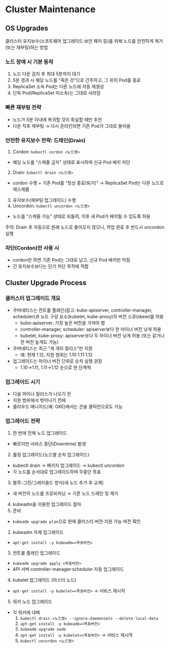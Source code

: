 # Cluster Maintenance
## OS Upgrades
클러스터 유지보수(소프트웨어 업그레이드·보안 패치 등)를 위해 노드를 안전하게 제거(또는 재부팅)하는 방법

### 노드 장애 시 기본 동작
1. 노드 다운 감지 후 최대 5분까지 대기
2. 5분 경과 시 해당 노드를 “죽은 것”으로 간주하고, 그 위의 Pod를 종료
3. ReplicaSet 소속 Pod는 다른 노드에 자동 재생성
4. 단독 Pod(ReplicaSet 미소속)는 그대로 사라짐

### 빠른 재부팅 전략
- 노드가 5분 이내에 복귀할 것이 확실할 때만 추천
- 다운 직후 재부팅 → 다시 온라인되면 기존 Pod가 그대로 돌아옴

### 안전한 유지보수 전략: 드레인(Drain)
1. Cordon: `kubectl cordon <노드명>`
  - 해당 노드를 “스케줄 금지” 상태로 표시하여 신규 Pod 배치 차단
2. Drain: `kubectl drain <노드명>`
  - cordon 수행 + 기존 Pod를 “정상 종료(퇴거)” → ReplicaSet Pod는 다른 노드로 재스케줄
3. 유지보수(재부팅·업그레이드) 수행
4. Uncordon: `kubectl uncordon <노드명>`
  - 노드를 “스케줄 가능” 상태로 되돌려, 이후 새 Pod가 배치될 수 있도록 허용

주의: Drain 후 자동으로 원래 노드로 돌아오지 않으니, 작업 완료 후 반드시 uncordon 실행

### 차단(Cordon)만 사용 시
- cordon만 하면 기존 Pod는 그대로 남고, 신규 Pod 배치만 막힘
- 긴 유지보수보다는 단기 차단 목적에 적합

## Cluster Upgrade Process
### 클러스터 업그레이드 개요
- 쿠버네티스는 컨트롤 플레인(참고: kube-apiserver, controller-manager, scheduler)과 노드 구성 요소(kubelet, kube-proxy)의 버전 스큐(skew)를 허용
  - kube-apiserver: 가장 높은 버전을 가져야 함
  - controller-manager, scheduler: apiserver보다 한 마이너 버전 낮게 허용
  - kubelet, kube-proxy: apiserver보다 두 마이너 버전 낮게 허용 (또는 같거나 한 버전 높게도 가능)
- 쿠버네티스는 최근 “세 개의 릴리스”만 지원
  - 예: 현재 1.12, 지원 범위는 1.10·1.11·1.12
- 업그레이드는 마이너 버전 단위로 순차 실행 권장
  - 1.10→1.11, 1.11→1.12 순으로 한 단계씩

### 업그레이드 시기
- 다음 마이너 릴리스가 나오기 전
- 지원 범위에서 벗어나기 전에
- 클라우드 매니지드(예: GKE)에서는 콘솔 클릭만으로도 가능

### 업그레이드 전략
1. 한 번에 전체 노드 업그레이드
  - 빠르지만 서비스 중단(Downtime) 발생
2. 롤링 업그레이드(노드별 순차 업그레이드)
  - kubectl drain → 패키지 업그레이드 → kubectl uncordon
  - 각 노드를 순서대로 업그레이드하며 무중단 목표
3. 블루-그린/그레이숄드 방식(새 노드 추가 후 교체)
  - 새 버전의 노드를 프로비저닝 → 기존 노드 드레인 및 제거

4. kubeadm을 이용한 업그레이드 절차
1. 준비
  - `kubeadm upgrade plan`으로 현재 클러스터 버전·지원 가능 버전 확인
2. kubeadm 자체 업그레이드
  - `apt-get install -y kubeadm=<목표버전>`
3. 컨트롤 플레인 업그레이드
  - `kubeadm upgrade apply <목표버전>`
  - API 서버·controller-manager·scheduler 자동 업그레이드
4. kubelet 업그레이드 (마스터 노드)
  - `apt-get install -y kubelet=<목표버전>` → 서비스 재시작
5. 워커 노드 업그레이드
  - 각 워커에 대해
    1. `kubectl drain <노드명> --ignore-daemonsets --delete-local-data`
    2. `apt-get install -y kubeadm=<목표버전>`
    3. `kubeadm upgrade node`
    4. `apt-get install -y kubelet=<목표버전>` → 서비스 재시작
    5. `kubectl uncordon <노드명>`

